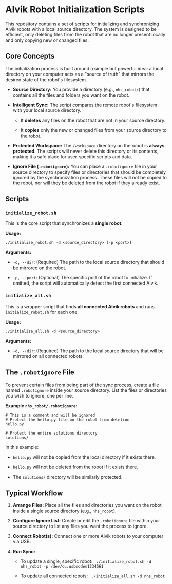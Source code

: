 # Alvik Robot Initialization Scripts

This repository contains a set of scripts for initializing and synchronizing Alvik robots with a local source directory. The system is designed to be efficient, only deleting files from the robot that are no longer present locally and only copying new or changed files.

## Core Concepts

The initialization process is built around a simple but powerful idea: a local directory on your computer acts as a "source of truth" that mirrors the desired state of the robot's filesystem.

* **Source Directory:** You provide a directory (e.g., `nhs_robot/`) that contains all the files and folders you want on the robot.

* **Intelligent Sync:** The script compares the remote robot's filesystem with your local source directory.

  * It **deletes** any files on the robot that are not in your source directory.

  * It **copies** only the new or changed files from your source directory to the robot.

* **Protected Workspace:** The `/workspace` directory on the robot is **always protected**. The scripts will never delete this directory or its contents, making it a safe place for user-specific scripts and data.

* **Ignore File (`.robotignore`):** You can place a `.robotignore` file in your source directory to specify files or directories that should be completely ignored by the synchronization process. These files will not be copied to the robot, nor will they be deleted from the robot if they already exist.

## Scripts

### `initialize_robot.sh`

This is the core script that synchronizes a **single robot**.

**Usage:**

```
./initialize_robot.sh -d <source_directory> [-p <port>]
```

**Arguments:**

* `-d, --dir`: (Required) The path to the local source directory that should be mirrored on the robot.

* `-p, --port`: (Optional) The specific port of the robot to initialize. If omitted, the script will automatically detect the first connected Alvik.

### `initialize_all.sh`

This is a wrapper script that finds **all connected Alvik robots** and runs `initialize_robot.sh` for each one.

**Usage:**

```
./initialize_all.sh -d <source_directory>
```

**Arguments:**

* `-d, --dir`: (Required) The path to the local source directory that will be mirrored on all connected robots.

## The `.robotignore` File

To prevent certain files from being part of the sync process, create a file named `.robotignore` inside your source directory. List the files or directories you wish to ignore, one per line.

**Example `nhs_robot/.robotignore`:**

```
# This is a comment and will be ignored
# Protect the hello.py file on the robot from deletion
hello.py

# Protect the entire solutions directory
solutions/
```

In this example:

* `hello.py` will not be copied from the local directory if it exists there.

* `hello.py` will not be deleted from the robot if it exists there.

* The `solutions/` directory will be similarly protected.

## Typical Workflow

1. **Arrange Files:** Place all the files and directories you want on the robot inside a single source directory (e.g., `nhs_robot`).

2. **Configure Ignore List:** Create or edit the `.robotignore` file within your source directory to list any files you want the process to ignore.

3. **Connect Robot(s):** Connect one or more Alvik robots to your computer via USB.

4. **Run Sync:**

   * To update a single, specific robot: ` ./initialize_robot.sh -d nhs_robot -p /dev/cu.usbmodem1234561`

   * To update all connected robots: ` ./initialize_all.sh -d nhs_robot`
